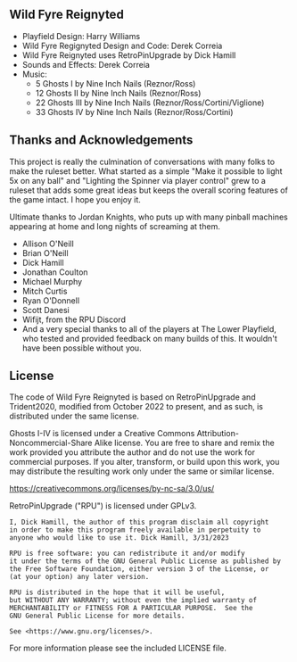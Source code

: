 ## Wild Fyre Reignyted


* Playfield Design: Harry Williams
* Wild Fyre Regignyted Design and Code: Derek Correia
* Wild Fyre Reignyted uses RetroPinUpgrade by Dick Hamill
* Sounds and Effects: Derek Correia
* Music:
    * 5 Ghosts I by Nine Inch Nails (Reznor/Ross)
    * 12 Ghosts II by Nine Inch Nails (Reznor/Ross)
    * 22 Ghosts III by Nine Inch Nails (Reznor/Ross/Cortini/Viglione)
    * 33 Ghosts IV by Nine Inch Nails (Reznor/Ross/Cortini)

## Thanks and Acknowledgements
This project is really the culmination of conversations with many folks to make the ruleset better. What started as a simple "Make it possible to light 5x on any ball" and "Lighting the Spinner via player control" grew to a ruleset that adds some great ideas but keeps the overall scoring features of the game intact. I hope you enjoy it.

Ultimate thanks to Jordan Knights, who puts up with many pinball machines appearing at home and long nights of screaming at them. 

* Allison O'Neill
* Brian O'Neill
* Dick Hamill
* Jonathan Coulton
* Michael Murphy
* Mitch Curtis
* Ryan O'Donnell
* Scott Danesi
* Wifijt, from the RPU Discord
* And a very special thanks to all of the players at The Lower Playfield, who tested and provided feedback on many builds of this. It wouldn't have been possible without you.

## License
The code of Wild Fyre Reignyted is based on RetroPinUpgrade and Trident2020, modified from October 2022 to present, and as such, is distributed under the same license.

Ghosts I-IV is licensed under a Creative Commons Attribution-Noncommercial-Share Alike license. You are free to share and remix the work provided you attribute the author and do not use the work for commercial purposes. If you alter, transform, or build upon this work, you may distribute the resulting work only under the same or similar license.

https://creativecommons.org/licenses/by-nc-sa/3.0/us/

RetroPinUpgrade ("RPU") is licensed under GPLv3. 

    I, Dick Hamill, the author of this program disclaim all copyright
    in order to make this program freely available in perpetuity to
    anyone who would like to use it. Dick Hamill, 3/31/2023

    RPU is free software: you can redistribute it and/or modify
    it under the terms of the GNU General Public License as published by
    the Free Software Foundation, either version 3 of the License, or
    (at your option) any later version.

    RPU is distributed in the hope that it will be useful,
    but WITHOUT ANY WARRANTY; without even the implied warranty of
    MERCHANTABILITY or FITNESS FOR A PARTICULAR PURPOSE.  See the
    GNU General Public License for more details.

    See <https://www.gnu.org/licenses/>.

For more information please see the included LICENSE file.